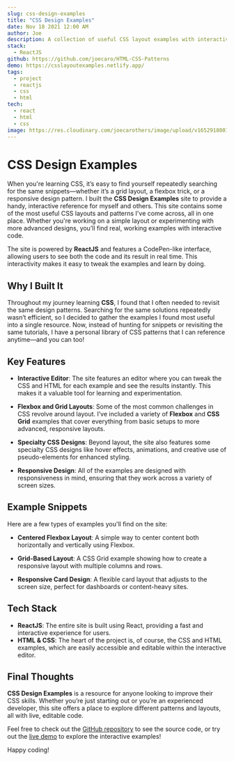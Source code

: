```yaml
---
slug: css-design-examples
title: "CSS Design Examples"
date: Nov 18 2021 12:00 AM
author: Joe
description: A collection of useful CSS layout examples with interactive code for learning and experimentation.
stack:
  - ReactJS
github: https://github.com/joecaro/HTML-CSS-Patterns
demo: https://csslayoutexamples.netlify.app/
tags:
  - project
  - reactjs
  - css
  - html
tech:
  - react
  - html
  - css
image: https://res.cloudinary.com/joecarothers/image/upload/v1652918001/misc/Projects/css-mockup_nzdcg1_upegex.png
---
```


# CSS Design Examples

When you're learning CSS, it’s easy to find yourself repeatedly searching for the same snippets—whether it’s a grid layout, a flexbox trick, or a responsive design pattern. I built the **CSS Design Examples** site to provide a handy, interactive reference for myself and others. This site contains some of the most useful CSS layouts and patterns I've come across, all in one place. Whether you're working on a simple layout or experimenting with more advanced designs, you’ll find real, working examples with interactive code.

The site is powered by **ReactJS** and features a CodePen-like interface, allowing users to see both the code and its result in real time. This interactivity makes it easy to tweak the examples and learn by doing.

## Why I Built It

Throughout my journey learning **CSS**, I found that I often needed to revisit the same design patterns. Searching for the same solutions repeatedly wasn’t efficient, so I decided to gather the examples I found most useful into a single resource. Now, instead of hunting for snippets or revisiting the same tutorials, I have a personal library of CSS patterns that I can reference anytime—and you can too!

## Key Features

- **Interactive Editor**: The site features an editor where you can tweak the CSS and HTML for each example and see the results instantly. This makes it a valuable tool for learning and experimentation.
  
- **Flexbox and Grid Layouts**: Some of the most common challenges in CSS revolve around layout. I’ve included a variety of **Flexbox** and **CSS Grid** examples that cover everything from basic setups to more advanced, responsive layouts.

- **Specialty CSS Designs**: Beyond layout, the site also features some specialty CSS designs like hover effects, animations, and creative use of pseudo-elements for enhanced styling.

- **Responsive Design**: All of the examples are designed with responsiveness in mind, ensuring that they work across a variety of screen sizes.

## Example Snippets

Here are a few types of examples you'll find on the site:

- **Centered Flexbox Layout**: A simple way to center content both horizontally and vertically using Flexbox.
  
- **Grid-Based Layout**: A CSS Grid example showing how to create a responsive layout with multiple columns and rows.
  
- **Responsive Card Design**: A flexible card layout that adjusts to the screen size, perfect for dashboards or content-heavy sites.

## Tech Stack

- **ReactJS**: The entire site is built using React, providing a fast and interactive experience for users.
- **HTML & CSS**: The heart of the project is, of course, the CSS and HTML examples, which are easily accessible and editable within the interactive editor.

## Final Thoughts

**CSS Design Examples** is a resource for anyone looking to improve their CSS skills. Whether you’re just starting out or you’re an experienced developer, this site offers a place to explore different patterns and layouts, all with live, editable code.

Feel free to check out the [GitHub repository](https://github.com/joecaro/HTML-CSS-Patterns) to see the source code, or try out the [live demo](https://csslayoutexamples.netlify.app/) to explore the interactive examples!

Happy coding!